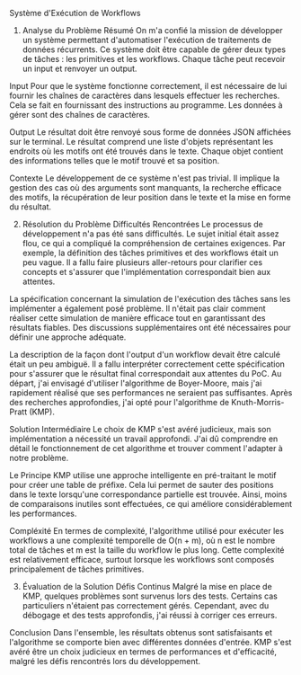 Système d'Exécution de Workflows
1. Analyse du Problème
Résumé
On m'a confié la mission de développer un système permettant d'automatiser l'exécution de traitements de données récurrents. Ce système doit être capable de gérer deux types de tâches : les primitives et les workflows. Chaque tâche peut recevoir un input et renvoyer un output.

Input
Pour que le système fonctionne correctement, il est nécessaire de lui fournir les chaînes de caractères dans lesquels effectuer les recherches. Cela se fait en fournissant des instructions au programme. Les données à gérer sont des chaînes de caractères.

Output
Le résultat doit être renvoyé sous forme de données JSON affichées sur le terminal. Le résultat comprend une liste d'objets représentant les endroits où les motifs ont été trouvés dans le texte. Chaque objet contient des informations telles que le motif trouvé et sa position.

Contexte
Le développement de ce système n'est pas trivial. Il implique la gestion des cas où des arguments sont manquants, la recherche efficace des motifs, la récupération de leur position dans le texte et la mise en forme du résultat.

2. Résolution du Problème
Difficultés Rencontrées
Le processus de développement n'a pas été sans difficultés. 
Le sujet initial était assez flou, ce qui a compliqué la compréhension de certaines exigences. Par exemple, la définition des tâches primitives et des workflows était un peu vague. Il a fallu faire plusieurs aller-retours pour clarifier ces concepts et s'assurer que l'implémentation correspondait bien aux attentes.

La spécification concernant la simulation de l'exécution des tâches sans les implémenter a également posé problème. Il n'était pas clair comment réaliser cette simulation de manière efficace tout en garantissant des résultats fiables. Des discussions supplémentaires ont été nécessaires pour définir une approche adéquate.

 La description de la façon dont l'output d'un workflow devait être calculé était un peu ambiguë. Il a fallu interpréter correctement cette spécification pour s'assurer que le résultat final correspondait aux attentes du PoC.
Au départ, j'ai envisagé d'utiliser l'algorithme de Boyer-Moore, mais j'ai rapidement réalisé que ses performances ne seraient pas suffisantes. Après des recherches approfondies, j'ai opté pour l'algorithme de Knuth-Morris-Pratt (KMP).

Solution Intermédiaire
Le choix de KMP s'est avéré judicieux, mais son implémentation a nécessité un travail approfondi. J'ai dû comprendre en détail le fonctionnement de cet algorithme et trouver comment l'adapter à notre problème.

Le Principe
KMP utilise une approche intelligente en pré-traitant le motif pour créer une table de préfixe. Cela lui permet de sauter des positions dans le texte lorsqu'une correspondance partielle est trouvée. Ainsi, moins de comparaisons inutiles sont effectuées, ce qui améliore considérablement les performances.

Compléxité 
En termes de complexité, l'algorithme utilisé pour exécuter les workflows a une complexité temporelle de O(n + m), où n est le nombre total de tâches et m est la taille du workflow le plus long. Cette complexité est relativement efficace, surtout lorsque les workflows sont composés principalement de tâches primitives.

3. Évaluation de la Solution
Défis Continus
Malgré la mise en place de KMP, quelques problèmes sont survenus lors des tests. Certains cas particuliers n'étaient pas correctement gérés. Cependant, avec du débogage et des tests approfondis, j'ai réussi à corriger ces erreurs.

Conclusion
Dans l'ensemble, les résultats obtenus sont satisfaisants et l'algorithme se comporte bien avec différentes données d'entrée. KMP s'est avéré être un choix judicieux en termes de performances et d'efficacité, malgré les défis rencontrés lors du développement.